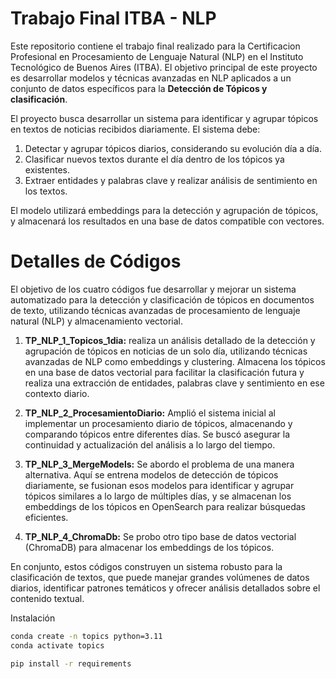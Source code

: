# Trabajo Final ITBA - NLP
Este repositorio contiene el trabajo final realizado para la Certificacion Profesional en Procesamiento de Lenguaje Natural (NLP) en el Instituto Tecnológico de Buenos Aires (ITBA).
El objetivo principal de este proyecto es desarrollar modelos y técnicas avanzadas en NLP aplicados a un conjunto de datos específicos para la **Detección de Tópicos y clasificación**.

El proyecto busca desarrollar un sistema para identificar y agrupar tópicos en textos de noticias recibidos diariamente. El sistema debe:

1) Detectar y agrupar tópicos diarios, considerando su evolución día a día.
2) Clasificar nuevos textos durante el día dentro de los tópicos ya existentes.
3) Extraer entidades y palabras clave y realizar análisis de sentimiento en los textos.

El modelo utilizará embeddings para la detección y agrupación de tópicos, y almacenará los resultados en una base de datos compatible con vectores.

# Detalles de Códigos

El objetivo de los cuatro códigos fue desarrollar y mejorar un sistema automatizado para la detección y clasificación de tópicos en documentos de texto, utilizando técnicas avanzadas de procesamiento de lenguaje natural (NLP) y almacenamiento vectorial.

1) **TP_NLP_1_Topicos_1dia:** realiza un análisis detallado de la detección y agrupación de tópicos en noticias de un solo día, utilizando técnicas avanzadas de NLP como embeddings y clustering. Almacena los tópicos en una base de datos vectorial para facilitar la clasificación futura y realiza una extracción de entidades, palabras clave y sentimiento en ese contexto diario.

2) **TP_NLP_2_ProcesamientoDiario:** Amplió el sistema inicial al implementar un procesamiento diario de tópicos, almacenando y comparando tópicos entre diferentes días. Se buscó asegurar la continuidad y actualización del análisis a lo largo del tiempo.

3) **TP_NLP_3_MergeModels:** Se abordo el problema de una manera alternativa. Aquí se entrena modelos de detección de tópicos diariamente, se fusionan esos modelos para identificar y agrupar tópicos similares a lo largo de múltiples días, y se almacenan los embeddings de los tópicos en OpenSearch para realizar búsquedas eficientes.

4) **TP_NLP_4_ChromaDb:** Se probo otro tipo base de datos vectorial (ChromaDB) para almacenar los embeddings de los tópicos.

En conjunto, estos códigos construyen un sistema robusto para la clasificación de textos, que puede manejar grandes volúmenes de datos diarios, identificar patrones temáticos y ofrecer análisis detallados sobre el contenido textual.



Instalación
``` bash
conda create -n topics python=3.11
conda activate topics

pip install -r requirements
```
